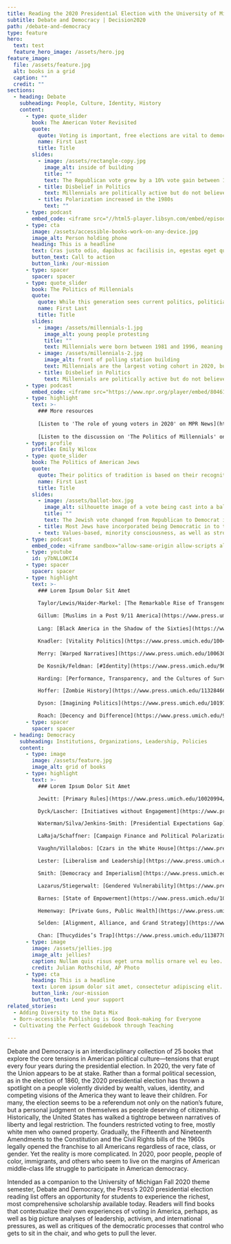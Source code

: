 ```yaml
---
title: Reading the 2020 Presidential Election with the University of Michigan Press
subtitle: Debate and Democracy | Decision2020
path: /debate-and-democracy
type: feature
hero:
  text: test
  feature_hero_image: /assets/hero.jpg
feature_image:
  file: /assets/feature.jpg
  alt: books in a grid
  caption: ""
  credit: ""
sections:
  - heading: Debate
    subheading: People, Culture, Identity, History
    content:
      - type: quote_slider
        book: The American Voter Revisited
        quote:
          quote: Voting is important, free elections are vital to democracy, and U.S. presidential elections are among the most significant elections in the world.
          name: First Last
          title: Title
        slides:
          - image: /assets/rectangle-copy.jpg
            image_alt: inside of building
            title: ""
            text: The Republican vote grew by a 10% vote gain between 1996 and 2004
          - title: Disbelief in Politics
            text: Millennials are politically active but do not believe in traditional politics—“the system is rigged.” For example, they have the highest belief in climate change but do not support policy-centered climate change initiatives
          - title: Polarization increased in the 1980s
            text: ""
      - type: podcast
        embed_code: <iframe src="//html5-player.libsyn.com/embed/episode/id/7245284/height/90/theme/custom/thumbnail/yes/direction/backward/render-playlist/no/custom-color/87A93A/" height="90" width="100%" scrolling="no"  allowfullscreen webkitallowfullscreen mozallowfullscreen oallowfullscreen msallowfullscreen></iframe>
      - type: cta
        image: /assets/accessible-books-work-on-any-device.jpg
        image_alt: Person holding phone
        heading: This is a headline
        text: Cras justo odio, dapibus ac facilisis in, egestas eget quam. Praesent commodo cursus magna, vel scelerisque nisl consectetur et. Integer posuere erat a ante venenatis dapibus posuere.
        button_text: Call to action
        button_link: /our-mission
      - type: spacer
        spacer: spacer
      - type: quote_slider
        book: The Politics of Millennials
        quote:
          quote: While this generation sees current politics, politicians, and institutions as out of touch with their values and norms, they do believe government can be a vehicle for good in the world.
          name: First Last
          title: Title
        slides:
          - image: /assets/millennials-1.jpg
            image_alt: young people protesting
            title: ""
            text: Millennials were born between 1981 and 1996, meaning that in 2020, the oldest Millennials are 39 and the youngest are 24.
          - image: /assets/millennials-2.jpg
            image_alt: front of polling station building
            text: Millennials are the largest voting cohort in 2020, but like all young people they do not vote in large numbers
          - title: Disbelief in Politics
            text: Millennials are politically active but do not believe in traditional politics—“the system is rigged.” For example, they have the highest belief in climate change but do not support policy-centered climate change initiatives
      - type: podcast
        embed_code: <iframe src="https://www.npr.org/player/embed/804612601/804623175" width="100%" height="290" frameborder="0" scrolling="no" title="NPR embedded audio player"></iframe>
      - type: highlight
        text: >-
          ### More resources
        
          [Listen to 'The role of young voters in 2020' on MPR News](https://www.mprnews.org/episode/2020/04/27/the-role-of-young-voters-in-2020)  
          
          [Listen to the discussion on 'The Politics of Millennials' on New Books](https://newbooksnetwork.com/stella-m-rouse-and-ashley-d-ross-the-politics-of-millennials-political-beliefs-and-policy-preferences-of-americas-most-diverse-generation-u-michigan-press-2018/)
      - type: profile
        profile: Emily Wilcox
      - type: quote_slider
        book: The Politics of American Jews
        quote:
          quote: Their politics of tradition is based on their recognition that they have prospered under the politics and economics of a liberal pluralistic society.
          name: First Last
          title: Title
        slides:
          - image: /assets/ballot-box.jpg
            image_alt: silhouette image of a vote being cast into a ballot box
            title: ""
            text: The Jewish vote changed from Republican to Democrat in the 1920s
          - title: Most Jews have incorporated being Democratic in to their social identity as Jews.
          - text: Values-based, minority consciousness, as well as strong historical memory as immigrants-to-Americans keeps the Jewish vote primarily Democratic
      - type: podcast
        embed_code: <iframe sandbox="allow-same-origin allow-scripts allow-top-navigation allow-popups allow-forms" scrolling=no width="100%" height="185" frameborder="0" src="https://embed.radiopublic.com/e?if=new-books-in-gender-studies-WJbzPl&ge=s1!f9e8d977da23d0eb4260de3d76bc7dc328c08554"></iframe>
      - type: youtube
        id: y7bNLLOKCI4
      - type: spacer
        spacer: spacer
      - type: highlight
        text: >-
          ### Lorem Ipsum Dolor Sit Amet

          Taylor/Lewis/Haider-Markel: [The Remarkable Rise of Transgender Rights](https://www.press.umich.edu/9448956/remarkable_rise_of_transgender_rights)  
          
          Gillum: [Muslims in a Post 9/11 America](https://www.press.umich.edu/9765804/muslims_in_a_post_9_11_america)  
          
          Lang: [Black America in the Shadow of the Sixties](https://www.press.umich.edu/6011515/black_america_in_the_shadow_of_the_sixties)  

          Knadler: [Vitality Politics](https://www.press.umich.edu/10043897/vitality_politics)  

          Merry: [Warped Narratives](https://www.press.umich.edu/10063035/warped_narratives)  

          De Kosnik/Feldman: [#Identity](https://www.press.umich.edu/9697041)  

          Harding: [Performance, Transparency, and the Cultures of Surveillance](https://www.press.umich.edu/9780711/performance_transparency_and_the_cultures_of_surveillance)  

          Hoffer: [Zombie History](https://www.press.umich.edu/11328466/zombie_history)  

          Dyson: [Imagining Politics](https://www.press.umich.edu/10191912/imagining_politics)  

          Roach: [Decency and Difference](https://www.press.umich.edu/9394395/decency_and_difference)  
      - type: spacer
        spacer: spacer
  - heading: Democracy
    subheading: Institutions, Organizations, Leadership, Policies
    content:
      - type: image
        image: /assets/feature.jpg
        image_alt: grid of books
      - type: highlight
        text: >-
          ### Lorem Ipsum Dolor Sit Amet

          Jewitt: [Primary Rules](https://www.press.umich.edu/10020994/primary_rules)  

          Dyck/Lascher: [Initiatives without Engagement](https://www.press.umich.edu/9993024/initiatives_without_engagement)  

          Waterman/Silva/Jenkins-Smith: [Presidential Expectations Gap](https://www.press.umich.edu/5470718/presidential_expectations_gap)  

          LaRaja/Schaffner: [Campaign Finance and Political Polarization](https://www.press.umich.edu/4882255/campaign_finance_and_political_polarization)  

          Vaughn/Villalobos: [Czars in the White House](https://www.press.umich.edu/7774485/czars_in_the_white_house)  

          Lester: [Liberalism and Leadership](https://www.press.umich.edu/9385856/liberalism_and_leadership)  

          Smith: [Democracy and Imperialism](https://www.press.umich.edu/11301249/democracy_and_imperialism)  

          Lazarus/Stiegerwalt: [Gendered Vulnerability](https://www.press.umich.edu/9718595/gendered_vulnerability)  

          Barnes: [State of Empowerment](https://www.press.umich.edu/10131793/state_of_empowerment)  

          Hemenway: [Private Guns, Public Health](https://www.press.umich.edu/9725179/private_guns_public_health_new_ed)  

          Selden: [Alignment, Alliance, and Grand Strategy](https://www.press.umich.edu/8772580/alignment_alliance_and_american_grand_strategy)  

          Chan: [Thucydides’s Trap](https://www.press.umich.edu/11387702/thucydidess_trap)  
      - type: image
        image: /assets/jellies.jpg
        image_alt: jellies?
        caption: Nullam quis risus eget urna mollis ornare vel eu leo.
        credit: Julian Rothschild, AP Photo
      - type: cta
        heading: This is a headline
        text: Lorem ipsum dolor sit amet, consectetur adipiscing elit.
        button_link: /our-mission
        button_text: Lend your support
related_stories:
  - Adding Diversity to the Data Mix
  - Born-accessible Publishing is Good Book-making for Everyone
  - Cultivating the Perfect Guidebook through Teaching
	
---
```


Debate and Democracy is an interdisciplinary collection of 25 books that explore the core tensions in American political culture—tensions that erupt every four years during the presidential election. In 2020, the very fate of the Union appears to be at stake. Rather than a formal political secession, as in the election of 1860, the 2020 presidential election has thrown a spotlight on a people violently divided by wealth, values, identity, and competing visions of the America they want to leave their children. For many, the election seems to be a referendum not only on the nation’s future, but a personal judgment on themselves as people deserving of citizenship. Historically, the United States has walked a tightrope between narratives of liberty and legal restriction. The founders restricted voting to free, mostly white men who owned property. Gradually, the Fifteenth and Nineteenth Amendments to the Constitution and the Civil Rights bills of the 1960s legally opened the franchise to all Americans regardless of race, class, or gender. Yet the reality is more complicated. In 2020, poor people, people of color, immigrants, and others who seem to live on the margins of American middle-class life struggle to participate in American democracy.

Intended as a companion to the University of Michigan Fall 2020 theme semester, Debate and Democracy, the Press’s 2020 presidential election reading list offers an opportunity for students to experience the richest, most comprehensive scholarship available today. Readers will find books that contextualize their own experiences of voting in America, perhaps, as well as big picture analyses of leadership, activism, and international pressures, as well as critiques of the democratic processes that control who gets to sit in the chair, and who gets to pull the lever.
